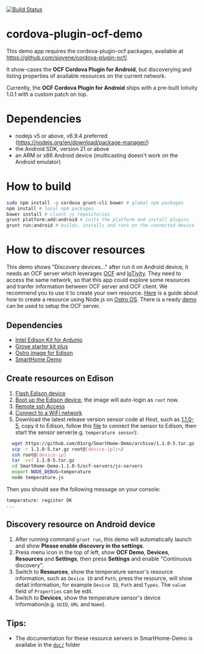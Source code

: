 [![Build Status](https://travis-ci.org/siovene/cordova-plugin-ocf-demo.svg?branch=master)](https://travis-ci.org/siovene/cordova-plugin-ocf-demo)

# cordova-plugin-ocf-demo

This demo app requires the cordova-plugin-ocf packages, available at https://github.com/siovene/cordova-plugin-ocf/.

It show-cases the **OCF Cordova Plugin for Android**, but discoverying and listing properties of available resources on the current network.

Currently, the **OCF Cordova Plugin for Android** ships with a pre-built Iotivity 1.0.1 with a custom patch on top.

# Dependencies

 - nodejs v5 or above, v6.9.4 preferred (https://nodejs.org/en/download/package-manager/)
 - the Android SDK, version 21 or above
 - an ARM or x86 Android device (multicasting doesn't work on the Android emulator)

# How to build

```sh
sudo npm install -g cordova grunt-cli bower # global npm packages
npm install # local npm packages
bower install # client js repositories
grunt platform:add:android # inits the platform and install plugins
grunt run:android # builds, installs and runs on the connected device
```

# How to discover resources

This demo shows "Discovery devices..." after run it on Android device, it needs an OCF server which leverages [OCF] and [IoTivity]. They need to access the same network, so that this app could explore some resources and tranfer information between OCF server and OCF client. We recommend you to use it to create your own resource. [Here] is a guide about how to create a resource using Node.js on [Ostro OS]. There is a ready [demo] can be used to setup the OCF server.

## Dependencies
- [Intel Edison Kit for Ardunio]
- [Grove starter kit plus]
- [Ostro image for Edison]
- [SmartHome Demo]

## Create resources on Edison

1. [Flash Edison device]
2. [Boot up the Edison device], the image will auto-login as `root` now.
3. [Remote ssh Access]
4. [Connect to a WiFi network]
5. Download the latest release version sensor code at Host, such as [1.1.0-5], copy it to Edison, follow this [file] to connect the sensor to Edison, then start the sensor server(e.g. `temperature sensor`):

```sh
  wget https://github.com/01org/SmartHome-Demo/archive/1.1.0-5.tar.gz
  scp -r 1.1.0-5.tar.gz root@[device-ip]:~/
  ssh root@[device-ip]
  tar -xvf 1.1.0-5.tar.gz
  cd SmartHome-Demo-1.1.0-5/ocf-servers/js-servers
  export NODE_DEBUG=temperature
  node temperature.js
```
Then you should see the following message on your console:
```
temperature: register OK
...
```

## Discovery resource on Android device
1. After running command `grunt run`, this demo will automatically launch and show **Please enable discovery in the settings**.
2. Press menu icon in the top of left, show **OCF Demo**, **Devices**, **Resources** and **Settings**, then press **Settings** and enable "Continuous discovery".
3. Switch to **Resources**, show the temperature sensor's resource information, such as `Device ID` and `Path`, press the resource, will show detail information, for example `Device ID`, `Path` and `Types`. The `value` field of `Properties` can be edit.
4. Switch to **Devices**, show the temperature sensor's device information(e.g. `UUID`, `URL` and `Name`).

## Tips:
* The documentation for these resource servers in SmartHome-Demo is availabe in the [`doc/`] folder


[Ostro OS]: https://ostroproject.org
[Intel Edison Kit for Ardunio]: http://www.intel.com/content/www/us/en/do-it-yourself/edison.html
[Grove starter kit plus]: http://www.seeedstudio.com/depot/Grove-Starter-Kit-Plus-p-1294.html
[Ostro image for edison]: https://download.ostroproject.org/builds/ostro-os/latest/images/edison/ostro-image-swupd-dev-edison-2016-09-07_08-11-14-build-497.toflash.tar.bz2
[SmartHome Demo]: https://github.com/01org/SmartHome-Demo/tree/master/ocf-servers/js-servers
[Flash Edison device]: https://ostroproject.org/documentation/howtos/booting-and-installation.html#intel-edison
[Boot up the Edison device]: https://software.intel.com/en-us/setting-up-serial-terminal-on-system-with-linux
[Remote ssh Access]: https://ostroproject.org/documentation/howtos/authorized-keys.html
[Connect to a WiFi network]: https://ostroproject.org/documentation/howtos/ip-address-config.html
[file]: https://github.com/01org/SmartHome-Demo/blob/master/ocf-servers/js-servers/README.md#setting-up-the-hw-devicessensors
[Here]: https://01.org/zh/ostro%E2%84%A2-os-application-development-using-node.js
[`doc/`]: https://github.com/01org/SmartHome-Demo/tree/master/ocf-servers/doc
[1.1.0-5]: https://github.com/01org/SmartHome-Demo/archive/1.1.0-5.tar.gz
[OCF]: http://openconnectivity.org/
[Iotivity]: https://www.iotivity.org/
[demo]: https://github.com/01org/SmartHome-Demo/tree/master/ocf-servers/js-servers
